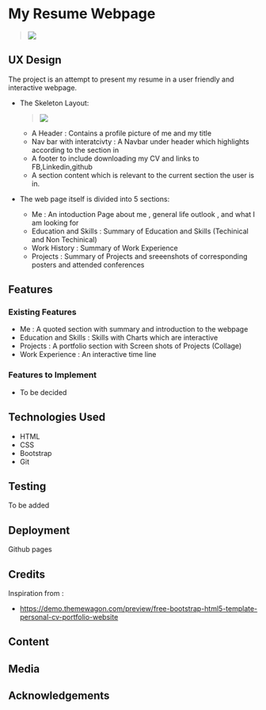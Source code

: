 # My Resume Webpage

> ![](https://github.com/rbnphlp/MyResumewebpage/blob/master/css/myresume/resume.png)

## UX Design 

The project is an attempt to present my resume in a user friendly and interactive webpage.

+ The Skeleton Layout:
     >![](https://github.com/rbnphlp/MyResumewebpage/blob/master/css/myresume/Slide1.jpg)

    - A Header : Contains a profile picture of me and  my title 
    - Nav bar with interatcivty : A  Navbar under header which highlights according to the section in
    - A footer to include downloading my CV and links to FB,Linkedin,github
    - A section content which is relevant to the current section the user is in.


+ The web page itself is divided into 5  sections:
   - Me :  An intoduction Page about me , general life outlook , and what I am looking for
   - Education and Skills : Summary of Education and  Skills (Techinical and Non Techinical)
   - Work History : Summary of Work Experience
   - Projects : Summary of Projects and sreeenshots of corresponding posters and attended conferences




## Features 


### Existing Features
+ Me : A  quoted section with summary and introduction to the webpage
+ Education and Skills : Skills with Charts which are interactive 
+ Projects :  A portfolio section with  Screen shots of Projects (Collage)
+  Work Experience : An interactive time  line 



### Features to Implement

+ To be decided



## Technologies Used

+ HTML 
+ CSS
+ Bootstrap
+ Git 


## Testing

 To be added 


## Deployment
Github pages

## Credits

Inspiration from :

+ https://demo.themewagon.com/preview/free-bootstrap-html5-template-personal-cv-portfolio-website

## Content 

## Media

## Acknowledgements

